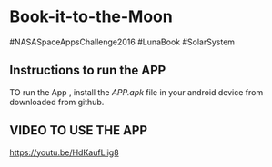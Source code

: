 # Book-it-to-the-Moon
  #NASASpaceAppsChallenge2016   #LunaBook #SolarSystem
 
## Instructions to run the APP 
TO run the App , install the *APP.apk* file in your android device from downloaded from github.

## VIDEO TO USE THE APP
https://youtu.be/HdKaufLiig8
